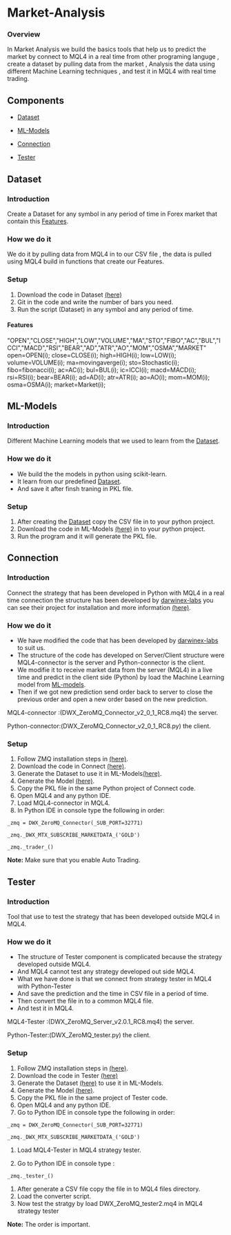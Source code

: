 # Market-Analysis

### Overview

In Market Analysis we build the basics tools that help us to predict the market by connect to MQL4 in a real time from other programing languge , create a dataset by pulling data from the market , Analysis the data using different Machine Learning techniques , and test it in MQL4 with real time trading.

## Components

* [Dataset](#Dataset)

* [ML-Models](#ML-Models)

* [Connection](#Connection)

* [Tester](#Tester)

## Dataset

### Introduction

Create a Dataset for any symbol in any period of time in Forex market that contain this [Features](#Features).

### How we do it
We do it by pulling data from MQL4 in to our CSV file  , the data is pulled using MQL4 build in functions that create our Features.
### Setup
1. Download the code in Dataset [(here)](https://github.com/Financial-ML/Market-Analysis/tree/master/DataSet)
1. Git in the code and write the number of bars you need.
1. Run the script (Dataset) in any symbol and any period of time.
#### Features
"OPEN","CLOSE","HIGH","LOW","VOLUME","MA","STO","FIBO","AC","BUL","ICCI","MACD","RSI","BEAR","AD","ATR","AO","MOM","OSMA","MARKET"
      open=OPEN(i);
      close=CLOSE(i);
      high=HIGH(i);
      low=LOW(i);
      volume=VOLUME(i);
      ma=movingaverge(i);
      sto=Stochastic(i);
      fibo=fibonacci(i);
      ac=AC(i);
      bul=BUL(i);
      ic=ICCI(i);
      macd=MACD(i);
      rsi=RSI(i);
      bear=BEAR(i);
      ad=AD(i);
      atr=ATR(i);
      ao=AO(i);
      mom=MOM(i);
      osma=OSMA(i);
      market=Market(i);
## ML-Models

### Introduction
Different Machine Learning models that we used to learn from the [Dataset](#Dataset).

### How we do it
* We build the the models in python using scikit-learn.
* It learn from our predefined [Dataset](#Dataset).
* And save it after finsh traning in PKL file.

### Setup
1. After creating the [Dataset](#Dataset) copy the CSV file in to your python project.
1. Download the code in ML-Models [(here)](https://github.com/Financial-ML/Market-Analysis/tree/master/ML-Models) in to your python project.
2. Run the program and it will generate the PKL file.

## Connection

### Introduction

Connect the strategy that has been developed in Python with MQL4 in a real time connection the structure has been developed by [darwinex-labs](https://github.com/darwinex) you can see their project for installation and more information [(here)](https://github.com/darwinex/dwx-zeromq-connector).

### How we do it
* We have modified the code that has been developed by [darwinex-labs](https://github.com/darwinex) to suit us.
* The structure of the code has developed on Server/Client structure were MQL4-connector is the server and Python-connector is the client.
* We modifie it to receive market data from the server (MQL4) in a live time and predict in the client side (Python) by load the Machine Learning model from [ML-models](#ML-Models).
* Then if we got new prediction send order back to server to close the previous order and open a new order based on the new prediction.

MQL4-connector  :(DWX_ZeroMQ_Connector_v2_0_1_RC8.mq4) the server.

Python-connector:(DWX_ZeroMQ_Connector_v2_0_1_RC8.py) the client.
### Setup
1. Follow ZMQ installation steps in [(here)](https://github.com/darwinex/dwx-zeromq-connector).
1. Download the code in Connect [(here)](https://github.com/Financial-ML/Market-Analysis/tree/master/Connect).
1. Generate the Dataset to use it in ML-Models[(here)](#Dataset).
1. Generate the Model [(here)](#ML-Models).
1. Copy the PKL file in the same Python project of Connect code.
1. Open MQL4 and any python IDE.
1. Load MQL4-connector in MQL4.
1. In Python IDE in console type the following in order:

```
_zmq = DWX_ZeroMQ_Connector(_SUB_PORT=32771)
```

```
_zmq._DWX_MTX_SUBSCRIBE_MARKETDATA_('GOLD')
```

```
_zmq._trader_()
```

**Note:** Make sure that you enable Auto Trading.

## Tester

### Introduction
Tool that use to test the strategy that has been developed outside MQL4 in MQL4.

### How we do it
* The structure of Tester component is complicated because the strategy developed outside MQL4.
* And MQL4 cannot test any strategy developed out side MQL4. 
* What we have done is that we connect from strategy tester in MQL4 with Python-Tester
* And save the prediction and the time in CSV file in a period of time.
* Then convert the file in to a common MQL4 file.
* And test it in MQL4.

MQL4-Tester  :(DWX_ZeroMQ_Server_v2.0.1_RC8.mq4) the server.

Python-Tester:(DWX_ZeroMQ_tester.py) the client.
### Setup
1. Follow ZMQ installation steps in [(here)](https://github.com/darwinex/dwx-zeromq-connector).
1. Download the code in Tester [(here)](https://github.com/Financial-ML/Market-Analysis/tree/master/Tester)
1. Generate the Dataset [(here)](#Dataset) to use it in ML-Models.
1. Generate the Model [(here)](#ML-Models).
1. Copy the PKL file in the same project of Tester code.
1. Open MQL4 and any python IDE.
1. Go to Python IDE in console type the following in order:

```
_zmq = DWX_ZeroMQ_Connector(_SUB_PORT=32771)
```

```
_zmq._DWX_MTX_SUBSCRIBE_MARKETDATA_('GOLD')
```

1. Load MQL4-Tester in MQL4 strategy tester.

1. Go to Python IDE in console type :

```
_zmq._tester_()
```
1. After generate a CSV file copy the file in to MQL4 files directory.
1. Load the converter script.
1. Now test the stratgy by load DWX_ZeroMQ_tester2.mq4 in MQL4 strategy tester

**Note:** The order is important.

